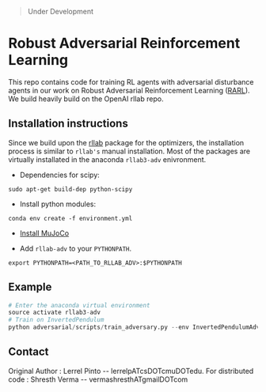>Under Development
# Robust Adversarial Reinforcement Learning

This repo contains code for training RL agents with adversarial disturbance agents in our work on Robust Adversarial Reinforcement Learning ([RARL](https://arxiv.org/abs/1703.02702)). We build heavily build on the OpenAI rllab repo.

## Installation instructions

Since we build upon the [rllab](https://github.com/openai/rllab) package for the optimizers, the installation process is similar to `rllab's` manual installation. Most of the packages are virtually installated in the anaconda `rllab3-adv` enivronment.

- Dependencies for scipy:

```
sudo apt-get build-dep python-scipy
```

- Install python modules:

```
conda env create -f environment.yml
```

- [Install MuJoCo](https://github.com/openai/mujoco-py)

- Add `rllab-adv` to your `PYTHONPATH`.

```
export PYTHONPATH=<PATH_TO_RLLAB_ADV>:$PYTHONPATH
```

## Example

```python
# Enter the anaconda virtual environment
source activate rllab3-adv
# Train on InvertedPendulum
python adversarial/scripts/train_adversary.py --env InvertedPendulumAdv-v1 --folder ~/rllab-adv/results
```

## Contact
Original Author : Lerrel Pinto -- lerrelpATcsDOTcmuDOTedu.
For distributed code : Shresth Verma -- vermashresthATgmailDOTcom
